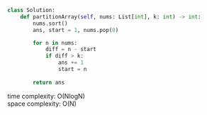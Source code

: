 ```python
class Solution:
    def partitionArray(self, nums: List[int], k: int) -> int:
        nums.sort()
        ans, start = 1, nums.pop(0)

        for n in nums:
            diff = n - start
            if diff > k:
                ans += 1
                start = n
        
        return ans
```

time complexity: O(NlogN)       
space complexity: O(N)